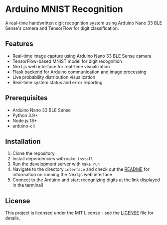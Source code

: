 # Arduino MNIST Recognition

A real-time handwritten digit recognition system using Arduino Nano 33 BLE Sense's camera and TensorFlow for digit classification.

## Features

- Real-time image capture using Arduino Nano 33 BLE Sense camera
- TensorFlow-based MNIST model for digit recognition
- Next.js web interface for real-time visualization
- Flask backend for Arduino communication and image processing
- Live probability distribution visualization
- Real-time system status and error reporting

## Prerequisites

- Arduino Nano 33 BLE Sense
- Python 3.9+
- Node.js 18+
- arduino-cli

## Installation

1. Clone the repository
2. Install dependencies with `make install`
3. Run the development server with `make run`
4. Navigate to the directory `interface` and check out the [README](interface/README.md) for information on running the Next.js web interface
5. Connect to the Arduino and start recognizing digits at the link displayed in the terminal!

## License

This project is licensed under the MIT License - see the [LICENSE](LICENSE) file for details.

